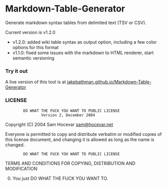 # Markdown-Table-Generator
Generate markdown syntax tables from delimited text (TSV or CSV).

Current version is v1.2.0

* v1.2.0: added wiki table syntax as output option, including a few color options for this format
* v1.1.0: fixed some issues with the markdown to HTML renderer, start semantic versioning

### Try it out
A live version of this tool is at [jakebathman.github.io/Markdown-Table-Generator](http://jakebathman.github.io/Markdown-Table-Generator/)

### LICENSE

            DO WHAT THE FUCK YOU WANT TO PUBLIC LICENSE
                    Version 2, December 2004

 Copyright (C) 2004 Sam Hocevar <sam@hocevar.net>

 Everyone is permitted to copy and distribute verbatim or modified
 copies of this license document, and changing it is allowed as long
 as the name is changed.

            DO WHAT THE FUCK YOU WANT TO PUBLIC LICENSE
   TERMS AND CONDITIONS FOR COPYING, DISTRIBUTION AND MODIFICATION

  0. You just DO WHAT THE FUCK YOU WANT TO.



